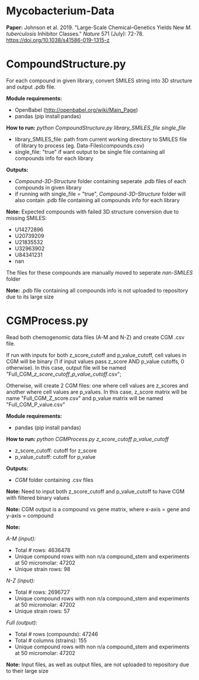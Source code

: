 # Mycobacterium-Data

**Paper:** Johnson et al. 2019. "Large-Scale Chemical–Genetics Yields New *M. tuberculosis* Inhibitor Classes." *Nature* 571 (July): 72-78.
https://doi.org/10.1038/s41586-019-1315-z

# CompoundStructure.py

For each compound in given library, convert SMILES string into 3D structure and output .pdb file.

**Module requirements:**

- OpenBabel (http://openbabel.org/wiki/Main_Page)
- pandas (pip install pandas)

**How to run:** *python CompoundStructure.py library_SMILES_file single_file*
- library_SMILES_file: path from current working directory to SMILES file of library to process (eg. Data-Files\compounds.csv)
- single_file: "true" if want output to be single file containing all compounds info for each library

**Outputs:**
- *Compound-3D-Structure* folder containing seperate .pdb files of each compounds in given library
- if running with single_file = "true", *Compound-3D-Structure* folder will also contain .pdb file containing all compounds info for each library

**Note:**
Expected compounds with failed 3D structure conversion due to missing SMILES:
- U14272896
- U20739209
- U21835532
- U32963902
- U84341231
- nan

The files for these compounds are manually moved to seperate *nan-SMILES* folder

**Note:**
.pdb file containing all compounds info is not uploaded to repository due to its large size

# CGMProcess.py

Read both chemogenomic data files (A-M and N-Z) and create CGM .csv file.

If run with inputs for both z_score_cutoff and p_value_cutoff, cell values in CGM will be binary (1 if input values pass z_score AND p_value cutoffs, 0 otherwise). In this case, output file will be named "Full_CGM_*z_score_cutoff*_*p_value_cutoff*.csv";

Otherwise, will create 2 CGM files: one where cell values are z_scores and another where cell values are p_values. In this case, z_score matrix will be name "Full_CGM_Z_score.csv" and p_value matrix will be named "Full_CGM_P_value.csv"

**Module requirements:**

- pandas (pip install pandas)

**How to run:** *python CGMProcess.py z_score_cutoff p_value_cutoff*
- z_score_cutoff: cutoff for z_score
- p_value_cutoff: cutoff for p_value 

**Outputs:**
- *CGM* folder containing .csv files

**Note:**
Need to input both z_score_cutoff and p_value_cutoff to have CGM with filtered binary values

**Note:**
CGM output is a compound vs gene matrix, where x-axis = gene and y-axis = compound

**Note:**

*A-M (input):*

- Total # rows: 4636478
- Unique compound rows with non n/a compound_stem and experiments at 50 micromolar: 47202
- Unique strain rows: 98

*N-Z (input):*

- Total # rows: 2696727
- Unique compound rows with non n/a compound_stem and experiments at 50 micromolar: 47202
- Unique strain rows: 57

*Full (output):*

- Total # rows (compounds): 47246
- Total # columns (strains): 155
- Unique compound rows with non n/a compound_stem and experiments at 50 micromolar: 47202

**Note:**
Input files, as well as output files, are not uploaded to repository due to their large size

